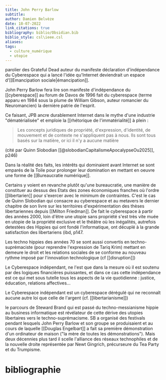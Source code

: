 ```yaml
---
title: John Perry Barlow
subtitle: 
author: Damien Belvèze
date: 18-07-2022
link_citations: true
bibliography: biblio/Obsidian.bib
biblio_style: csl\ieee.csl
aliases: 
tags:
  - culture_numérique
  - utopie
---
```


parolier des Grateful Dead
auteur du manifeste déclaration d'indépendance du Cyberespace qui a lancé l'idée qu'Internet deviendrait un espace d'[[Emancipation sociale|émancipation]]. 

John Perry Barlow fera lire son manifeste d'indépendance du [[cyberespace]] au forum de Davos de 1996 fait du cyberespace (terme apparu en 1984 sous la plume de William Gibson, auteur romancier du Neuromancien) la dernière patrie de l'esprit. 

Ce faisant, JPB ancre durablement Internet dans le mythe d'une industrie "dématérialisée" et emploie la [[rhétorique de l'immatérialité]] à plein : 

> Les concepts juridiques de propriété, d'expression, d'identité, de mouvement et de contexte ne s'appliquent pas à nous. Ils sont tous basés sur la matière, or ici il n'y a aucune matière

(cité par Quinn Slobodian [[@slobodianCapitalismeApocalypseOu2025]], p246)

Dans la réalité des faits, les intérêts qui dominaient avant Internet se sont emparés de la Toile pour prolonger leur domination en mettant en oeuvre une forme de [[Bureaucratie numérique]].

Certains y voient en revanche plutôt qu'une bureaucratie, une manière de constituer au dessus des Etats des zones économiques franches où l'ordre [[libertarien]] pour s'exercer avec le minimum de contraintes. C'est le cas de Quinn Slobodian qui consacre au cyberespace et au metavers le dernier chapitre de son livre sur les territoires d'expérimentation des thèses libertariennes depuis [[Milton Friedman]]. De fait le cyberespace à partir des années 2000, loin d'être une utopie sans propriété s'est très vite muée en utopie de la propriété exclusive et le théâtre où les inégalités, autrefois detestées des Hippies qui ont fondé l'informatique, ont décuplé à la grande satisfaction des libertariens (ibd, p147. 

Les techno hippies des années 70 se sont aussi convertis en techno-suprémaciste (pour reprendre l'expression de Tariq Krim) mettant en demeure le droit et les relations sociales de se conforme au nouveau rythme imposé par l'innovation technologique (cf [[disruption]])

Le Cyberespace indépendant, ne l'est que dans la mesure où il est soutenu par des logiques financières puissantes, et dans ce cas cette indépendance est ce qui met sous tutelle tous les aspects de la vie quotidienne : justice, éducation, relations affectives...

Le Cyberespace indépendant est un cyberespace dérégulé qui ne reconnaît aucune autre loi que celle de l'argent (cf. [[libertarianisme]])

le parcours de Steward Brand qui est passé du techno-messianisme hippie au business informatique est révélateur de cette dérive des utopies libertaires vers le techno-suprémacisme.  SB a organisé des festivals pendant lesquels John Perry Barlow et son groupe se produisaient et au cours de laquelle [[Douglas Engelbart]] a fait sa première démonstration d'un ordinateur de maison ("la mère de toutes les démonstrations").
Mais deux décennies plus tard il scelle l'alliance des réseaux technophiles et de la nouvelle droite représentée par Newt Gingrich, précurseure du Tea Party et du Trumpisme. 





# bibliographie

